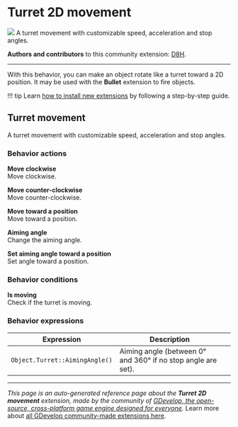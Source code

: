 # Turret 2D movement

<img src="https://resources.gdevelop-app.com/assets/Icons/Line Hero Pack/Master/SVG/Cleaning/Cleaning_cleaning_clean_plunger.svg" class="extension-icon"></img>
A turret movement with customizable speed, acceleration and stop angles.

**Authors and contributors** to this community extension: [D8H](https://gd.games/D8H).

---

With this behavior, you can make an object rotate like a turret toward a 2D position.
It may be used with the **Bullet** extension to fire objects.

!!! tip
    Learn [how to install new extensions](/gdevelop5/extensions/search) by following a step-by-step guide.



## Turret movement 

A turret movement with customizable speed, acceleration and stop angles. 

### Behavior actions

**Move clockwise**  
Move clockwise.

**Move counter-clockwise**  
Move counter-clockwise.

**Move toward a position**  
Move toward a position.

**Aiming angle**  
Change the aiming angle.

**Set aiming angle toward a position**  
Set angle toward a position.

### Behavior conditions

**Is moving**  
Check if the turret is moving.

### Behavior expressions

| Expression | Description |  |
|-----|-----|-----|
| `Object.Turret::AimingAngle()` | Aiming angle (between 0° and 360° if no stop angle are set). ||


---

*This page is an auto-generated reference page about the **Turret 2D movement** extension, made by the community of [GDevelop, the open-source, cross-platform game engine designed for everyone](https://gdevelop.io/).* Learn more about [all GDevelop community-made extensions here](/gdevelop5/extensions).